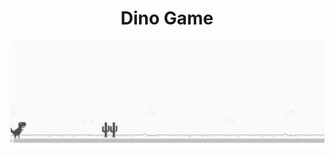 <h1 align=center> Dino Game </h1>

<p align=center>
    <img src=".github/dino-game.png" width=700>
</p>